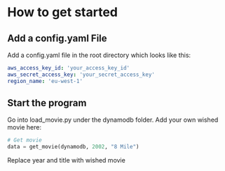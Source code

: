 # How to get started

## Add a config.yaml File
Add a config.yaml file in the root directory which looks like this:

```yaml 
aws_access_key_id: 'your_access_key_id'
aws_secret_access_key: 'your_secret_access_key'
region_name: 'eu-west-1'
```

## Start the program
Go into load_movie.py under the dynamodb folder.
Add your own wished movie here:

```python 
# Get movie
data = get_movie(dynamodb, 2002, "8 Mile")
```

Replace year and title with wished movie
